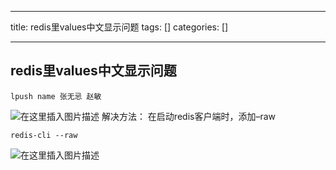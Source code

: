 
--- 
title:  redis里values中文显示问题 
tags: []
categories: [] 

---
## redis里values中文显示问题

```
lpush name 张无忌 赵敏

```

<img src="https://img-blog.csdnimg.cn/20200102194512755.png" alt="在这里插入图片描述"> 解决方法： 在启动redis客户端时，添加–raw

```
redis-cli --raw

```

<img src="https://img-blog.csdnimg.cn/20200102194844161.png" alt="在这里插入图片描述">
